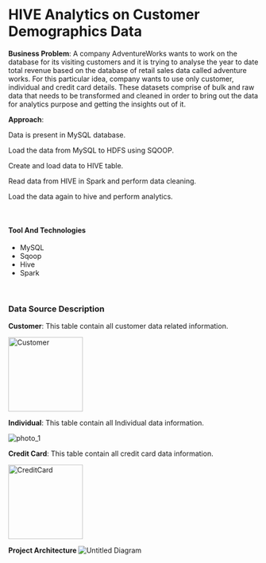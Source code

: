 # HIVE Analytics on Customer Demographics Data
**Business Problem**:
A company AdventureWorks wants to work on the database for its visiting customers and it is trying to analyse the year to date total revenue based on the database of retail sales data called adventure works. For this particular idea, company wants to use only customer, individual and credit card details.
These datasets comprise of bulk and raw data that needs to be transformed and cleaned in order to bring out the data for analytics purpose and getting the insights out of it.

**Approach**:
<p>Data is present in MySQL database.</p>
<p>Load the data from MySQL to HDFS using SQOOP.</p>
<p>Create and load data to HIVE table.</p>
<p>Read data from HIVE in Spark and perform data cleaning.</p>
<p>Load the data again to hive and perform analytics.</p>

<br>
<h4>Tool And Technologies</h4>
<ul>
 <li>MySQL</li>
 <li>Sqoop</li>
 <li>Hive</li>
 <li>Spark</li>
</li>
</ul>  

<br>
<h3>Data Source Description</h3>
<p><b>Customer</b>: This table contain all customer data related information.</p>

<img width="150" alt="Customer" src="https://user-images.githubusercontent.com/100192267/158633317-f3be96bd-e806-414e-a7e7-bef2b461ac20.png">

<p><b>Individual</b>: This table contain all Individual data information.</p>

![photo_1](https://user-images.githubusercontent.com/100331434/158746774-b96549d7-f6ba-477c-b85e-2290fa45ce79.jpeg)






<p><b>Credit Card</b>: This table contain all credit card data information.</p>
<img width="150" alt="CreditCard" src="https://user-images.githubusercontent.com/100192267/158635208-dfacf7cb-6f37-4ffc-ab86-4cb61bddc522.png">

<b>Project Architecture</b>
![Untitled Diagram](https://user-images.githubusercontent.com/100331434/159119804-7465dad7-4834-4426-8e70-bae7459e0191.jpg)



